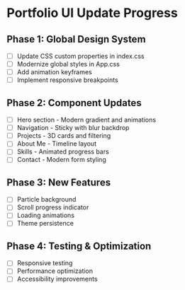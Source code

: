# Portfolio UI Update Progress

## Phase 1: Global Design System
- [ ] Update CSS custom properties in index.css
- [ ] Modernize global styles in App.css
- [ ] Add animation keyframes
- [ ] Implement responsive breakpoints

## Phase 2: Component Updates
- [ ] Hero section - Modern gradient and animations
- [ ] Navigation - Sticky with blur backdrop
- [ ] Projects - 3D cards and filtering
- [ ] About Me - Timeline layout
- [ ] Skills - Animated progress bars
- [ ] Contact - Modern form styling

## Phase 3: New Features
- [ ] Particle background
- [ ] Scroll progress indicator
- [ ] Loading animations
- [ ] Theme persistence

## Phase 4: Testing & Optimization
- [ ] Responsive testing
- [ ] Performance optimization
- [ ] Accessibility improvements
